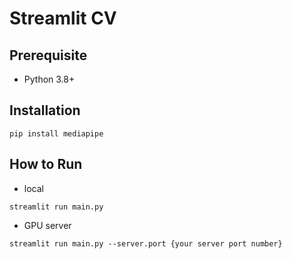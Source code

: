 # Streamlit CV

## Prerequisite

- Python 3.8+

## Installation

```
pip install mediapipe
```

## How to Run

- local

```
streamlit run main.py
```

- GPU server

```
streamlit run main.py --server.port {your server port number}
```
